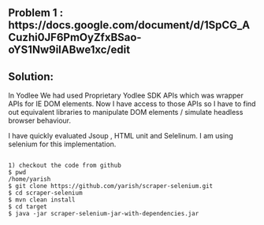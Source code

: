 <html>
<body>

<h2>Problem 1 :
https://docs.google.com/document/d/1SpCG_ACuzhi0JF6PmOyZfxBSao-oYS1Nw9iIABwe1xc/edit
</h2>

<h2> Solution: </h2>

<p>
In Yodlee We had used Proprietary Yodlee SDK APIs which was wrapper APIs for IE DOM elements.
Now I have access to those APIs so I have to find out equivalent libraries to manipulate DOM elements / simulate headless browser behaviour.

I have quickly evaluated Jsoup , HTML unit and Selelinum.
I am using selenium for this implementation.

</p>


<code>
1) checkout the code from github
$ pwd
/home/yarish
$ git clone https://github.com/yarish/scraper-selenium.git
$ cd scraper-selenium 
$ mvn clean install
$ cd target 
$ java -jar scraper-selenium-jar-with-dependencies.jar <URL>
</code>
</body>
</html>
